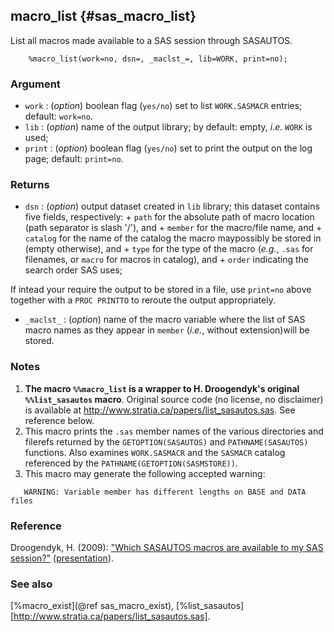 ## macro_list {#sas_macro_list}
List all macros made available to a SAS session through SASAUTOS.

~~~sas
	%macro_list(work=no, dsn=, _maclst_=, lib=WORK, print=no);
~~~

### Argument
* `work` : (_option_) boolean flag (`yes/no`) set to list `WORK.SASMACR` entries; default: `work=no`.
* `lib` : (_option_) name of the output library; by default: empty, _i.e._ `WORK` is used;
* `print` : (_option_) boolean flag (`yes/no`) set to print the output on the log page; default:
	`print=no`.

### Returns
* `dsn` : (_option_) output dataset created in `lib` library; this dataset contains five fields, respectively:
		+ `path` for the absolute path of macro location (path separator is slash '/'), and 
		+ `member` for the macro/file name, and
		+ `catalog` for the name of the catalog the macro maypossibly be stored in (empty otherwise), and 
		+ `type` for the type of the macro (_e.g._, `.sas` for filenames, or `macro` for macros in catalog), 
		and
		+ `order` indicating the search order SAS uses;

 If intead your require the output to be stored in a file, use `print=no` above together with a `PROC PRINTTO` 
to reroute the output appropriately.
* `_maclst_` : (_option_) name of the macro variable where the list of SAS macro names as they appear in 
	 `member` (_i.e._, without extension)will be stored.

### Notes
1. **The macro `%%macro_list` is  a wrapper to H. Droogendyk's original `%%list_sasautos` macro**. 
Original source code (no license, no disclaimer) is available at 
<http://www.stratia.ca/papers/list_sasautos.sas>. See reference below.
2. This macro prints the `.sas` member names of the various directories and filerefs returned by the 
`GETOPTION(SASAUTOS)` and `PATHNAME(SASAUTOS)` functions.  Also examines `WORK.SASMACR` and the 
`SASMACR` catalog referenced by the `PATHNAME(GETOPTION(SASMSTORE))`.
3. This macro may generate the following accepted warning:

~~~sas
   WARNING: Variable member has different lengths on BASE and DATA files
~~~

### Reference
Droogendyk, H. (2009): ["Which SASAUTOS macros are available to my SAS session?"](http://support.sas.com/resources/papers/proceedings09/076-2009.pdf)
([presentation](http://www.sas.com/content/dam/SAS/en_ca/User%20Group%20Presentations/TASS/Droogendyk-AvailableSASAUTOSMacros.pdf)).

### See also
[%macro_exist](@ref sas_macro_exist),
[%list_sasautos][http://www.stratia.ca/papers/list_sasautos.sas].
